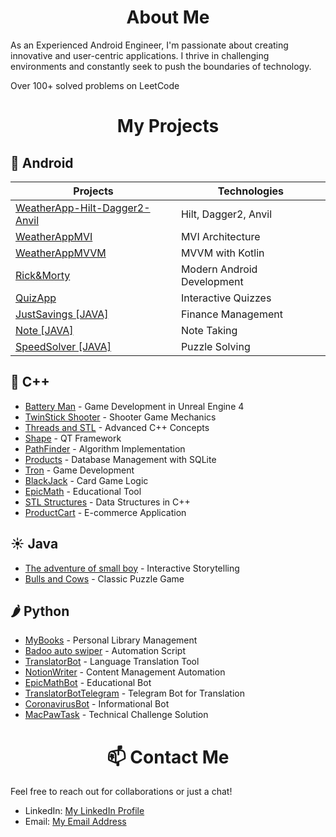 
<h1 align="center">About Me</h1>

As an Experienced Android Engineer, I'm passionate about creating innovative and user-centric applications. I thrive in challenging environments and constantly seek to push the boundaries of technology.

Over 100+ solved problems on LeetCode

<h1 align="center">My Projects</h1>

## 👻 Android

| Projects | Technologies |
|----------|--------------|
| [WeatherApp-Hilt-Dagger2-Anvil](https://github.com/PanVova/WeatherAPI-Hilt) | Hilt, Dagger2, Anvil |
| [WeatherAppMVI](https://github.com/PanVova/Weather-App-MVI) | MVI Architecture |
| [WeatherAppMVVM](https://github.com/PanVova/Weather-App-Kotlin) | MVVM with Kotlin |
| [Rick&Morty](https://github.com/PanVova/Rick-Morty-Android) | Modern Android Development |
| [QuizApp](https://github.com/PanVova/QuizApp) | Interactive Quizzes |
| [JustSavings [JAVA]](https://github.com/PanVova/JustSavings-Java-android) | Finance Management |
| [Note [JAVA]](https://github.com/PanVova/Note-java-android) | Note Taking |
| [SpeedSolver [JAVA]](https://github.com/PanVova/SpeedSolver-Java-android) | Puzzle Solving |

## 🎩 C++

- [Battery Man](https://github.com/PanVova/Battery-Man-CPP-UE4) - Game Development in Unreal Engine 4
- [TwinStick Shooter](https://github.com/PanVova/TwinStick-Shooter-CPP-UE4) - Shooter Game Mechanics
- [Threads and STL](https://github.com/PanVova/Threads-and-STL-CPP) - Advanced C++ Concepts
- [Shape](https://github.com/PanVova/Shape-CPP-QT) - QT Framework
- [PathFinder](https://github.com/PanVova/PathFinder-CPP) - Algorithm Implementation
- [Products](https://github.com/PanVova/Products-CPP-SQLITE) - Database Management with SQLite
- [Tron](https://github.com/PanVova/Tron-CPP) - Game Development
- [BlackJack](https://github.com/PanVova/BlackJack-CPP) - Card Game Logic
- [EpicMath](https://github.com/PanVova/Epic-Math-CPP-QT) - Educational Tool
- [STL Structures](https://github.com/PanVova/STL_Structures-CPP) - Data Structures in C++
- [ProductCart](https://github.com/PanVova/ProductCart-CPP-QT) - E-commerce Application

## ☀️ Java

- [The adventure of small boy](https://github.com/PanVova/The-adventure-of-small-boy-java) - Interactive Storytelling
- [Bulls and Cows](https://github.com/PanVova/BullsAndCows-Java-TelegramAPI) - Classic Puzzle Game

## 🌶 Python

- [MyBooks](https://github.com/PanVova/MyBooks-Python-Tkinter) - Personal Library Management
- [Badoo auto swiper](https://github.com/PanVova/BadooAutoSwiper-Python) - Automation Script
- [TranslatorBot](https://github.com/PanVova/TranslatorBot-Python) - Language Translation Tool
- [NotionWriter](https://github.com/PanVova/NotionWriter-Python) - Content Management Automation
- [EpicMathBot](https://github.com/PanVova/EpicMathBot-Python) - Educational Bot
- [TranslatorBotTelegram](https://github.com/PanVova/TranslatorBotTelegram-Python) - Telegram Bot for Translation
- [CoronavirusBot](https://github.com/PanVova/CoronavirusBot-Python) - Informational Bot
- [MacPawTask](https://github.com/PanVova/MacPawTask-Python) - Technical Challenge Solution

<h1 align="center">📫 Contact Me</h1>

Feel free to reach out for collaborations or just a chat!

- LinkedIn: [My LinkedIn Profile](https://www.linkedin.com/in/volodymyr-p-80298515a/)
- Email: [My Email Address](mailto:panvovandrik@gmail.com)
